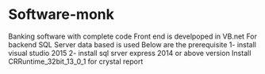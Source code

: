 # Software-monk
Banking software with complete code
Front end is develpoped in VB.net 
For backend SQL Server data based is used
Below are the prerequisite
1- install visual studio 2015
2- install sql srver express 2014 or above version
Install CRRuntime_32bit_13_0_1 for crystal report
